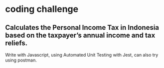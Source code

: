 # coding challenge

## Calculates the Personal Income Tax in Indonesia based on the taxpayer’s annual income and tax reliefs.

Write with Javascript, using Automated Unit Testing with Jest, 
can also try using postman.
